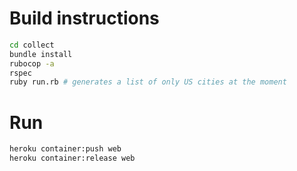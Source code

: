 # Build instructions

```sh
cd collect
bundle install
rubocop -a
rspec
ruby run.rb # generates a list of only US cities at the moment
```

# Run

```sh
heroku container:push web
heroku container:release web
```
